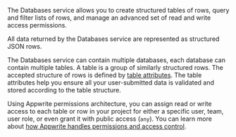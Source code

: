 The Databases service allows you to create structured tables of rows, query and filter lists of rows, and manage an advanced set of read and write access permissions.

All data returned by the Databases service are represented as structured JSON rows.

The Databases service can contain multiple databases, each database can contain multiple tables. A table is a group of similarly structured rows. The accepted structure of rows is defined by [table attributes](/docs/products/databases/tables#attributes). The table attributes help you ensure all your user-submitted data is validated and stored according to the table structure.

Using Appwrite permissions architecture, you can assign read or write access to each table or row in your project for either a specific user, team, user role, or even grant it with public access (`any`). You can learn more about [how Appwrite handles permissions and access control](/docs/products/databases/permissions).
